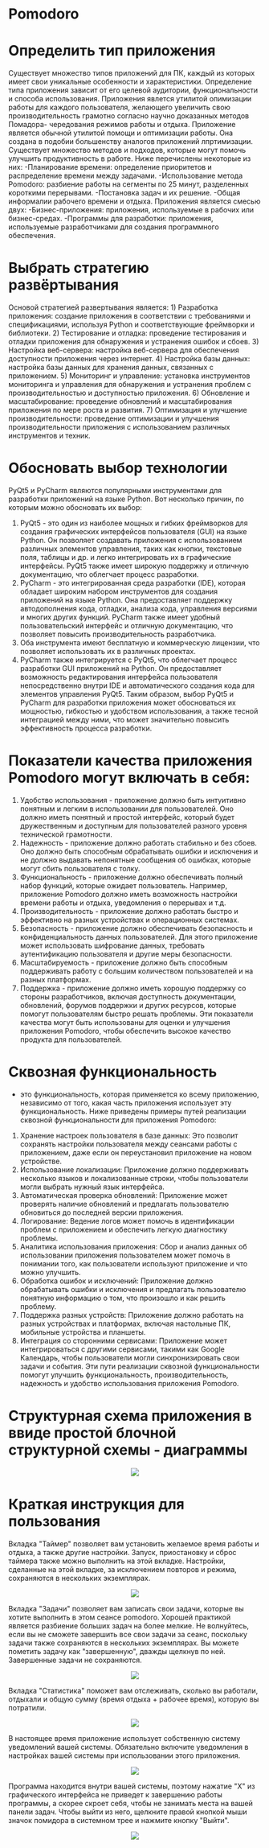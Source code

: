 # Pomodoro
# Определить тип приложения
  Существует множество типов приложений для ПК, каждый из которых имеет свои уникальные особенности и характеристики. Определение типа приложения зависит от его целевой аудитории, функциональности и способа использования.
  Приложения явлется утилитой опимизации работы для каждого пользователя, желающего увеличить свою производительность грамотно согласно научно доказанных методов Помадора- чередования режимов работы и отдыха. Приложение является обычной утилитой помощи и оптимизации работы. Она создана в подобии большенству аналогов приложений лпртимизации. Существует множество методов и подходов, которые могут помочь улучшить продуктивность в работе. Ниже перечислены некоторые из них:
  -Планирование времени: определение приоритетов и распределение времени между задачами.
  -Использование метода Pomodoro: разбиение работы на сегменты по 25 минут, разделенных    короткими перерывами.
  -Постановка задач и их решение.
  -Общая информалии рабочего времени и отдыха.
Приложения является смесью двух:
 -Бизнес-приложения: приложения, используемые в рабочих или бизнес-средах. 
 -Программы для разработки: приложения, используемые разработчиками для создания программного обеспечения.
 
# Выбрать стратегию развёртывания
   Основой стратегией развертывания является:
    1) Разработка приложения: создание приложения в соответствии с требованиями и спецификациями, используя Python и соответствующие фреймворки и библиотеки.
    2) Тестирование и отладка: проведение тестирования и отладки приложения для обнаружения и устранения ошибок и сбоев.
    3) Настройка веб-сервера: настройка веб-сервера для обеспечения доступности приложения через интернет.
    4) Настройка базы данных: настройка базы данных для хранения данных, связанных с приложением.
    5) Мониторинг и управление: установка инструментов мониторинга и управления для обнаружения и устранения проблем с производительностью и доступностью приложения.
    6) Обновление и масштабирование: проведение обновлений и масштабирования приложения по мере роста и развития.
    7) Оптимизация и улучшение производительности: проведение оптимизации и улучшения производительности приложения с использованием различных инструментов и техник.
  
  # Oбосновать выбор технологии
  PyQt5 и PyCharm являются популярными инструментами для разработки приложений на языке Python. Вот несколько причин, по которым можно обосновать их выбор:
  1) PyQt5 - это один из наиболее мощных и гибких фреймворков для создания графических интерфейсов пользователя (GUI) на языке Python. Он позволяет создавать приложения с использованием различных элементов управления, таких как кнопки, текстовые поля, таблицы и др. и легко интегрировать их в графические интерфейсы. PyQt5 также имеет широкую поддержку и отличную документацию, что облегчает процесс разработки.
  2) PyCharm - это интегрированная среда разработки (IDE), которая обладает широким набором инструментов для создания приложений на языке Python. Она предоставляет поддержку автодополнения кода, отладки, анализа кода, управления версиями и многих других функций. PyCharm также имеет удобный пользовательский интерфейс и отличную документацию, что позволяет повысить производительность разработчика.
  3) Оба инструмента имеют бесплатную и коммерческую лицензии, что позволяет использовать их в различных проектах.
  4) PyCharm также интегрируется с PyQt5, что облегчает процесс разработки GUI приложений на Python. Он предоставляет возможность редактирования интерфейса пользователя непосредственно внутри IDE и автоматического создания кода для элементов управления PyQt5.
  Таким образом, выбор PyQt5 и PyCharm для разработки приложения может обосноваться их мощностью, гибкостью и удобством использования, а также тесной интеграцией между ними, что может значительно повысить эффективность процесса разработки.

  # Показатели качества приложения Pomodoro могут включать в себя:
  1) Удобство использования - приложение должно быть интуитивно понятным и легким в использовании для пользователей. Оно должно иметь понятный и простой интерфейс, который будет дружественным и доступным для пользователей разного уровня технической грамотности.
2) Надежность - приложение должно работать стабильно и без сбоев. Оно должно быть способным обрабатывать ошибки и исключения и не должно выдавать непонятные сообщения об ошибках, которые могут сбить пользователя с толку.
3) Функциональность - приложение должно обеспечивать полный набор функций, которые ожидает пользователь. Например, приложение Pomodoro должно иметь возможность настройки времени работы и отдыха, уведомления о перерывах и т.д.
4) Производительность - приложение должно работать быстро и эффективно на разных устройствах и операционных системах.
5) Безопасность - приложение должно обеспечивать безопасность и конфиденциальность данных пользователей. Для этого приложение может использовать шифрование данных, требовать аутентификацию пользователя и другие меры безопасности.
6) Масштабируемость - приложение должно быть способным поддерживать работу с большим количеством пользователей и на разных платформах.
7) Поддержка - приложение должно иметь хорошую поддержку со стороны разработчиков, включая доступность документации, обновлений, форумов поддержки и других ресурсов, которые помогут пользователям быстро решать проблемы.
Эти показатели качества могут быть использованы для оценки и улучшения приложения Pomodoro, чтобы обеспечить высокое качество продукта для пользователей.

# Сквозная функциональность
  - это функциональность, которая применяется ко всему приложению, независимо от того, какая часть приложения использует эту функциональность.
Ниже приведены примеры путей реализации сквозной функциональности для приложения Pomodoro:
1) Хранение настроек пользователя в базе данных: Это позволит сохранять настройки пользователя между сеансами работы с приложением, даже если он переустановил приложение на новом устройстве.
2) Использование локализации: Приложение должно поддерживать несколько языков и локализованные строки, чтобы пользователи могли выбрать нужный язык интерфейса.
3) Автоматическая проверка обновлений: Приложение может проверять наличие обновлений и предлагать пользователю обновиться до последней версии приложения.
4) Логирование: Ведение логов может помочь в идентификации проблем с приложением и обеспечить легкую диагностику проблемы.
5) Аналитика использования приложения: Сбор и анализ данных об использовании приложения пользователем может помочь в понимании того, как пользователи используют приложение и что можно улучшить.
6) Обработка ошибок и исключений: Приложение должно обрабатывать ошибки и исключения и предлагать пользователю понятную информацию о том, что произошло и как решить проблему.
7) Поддержка разных устройств: Приложение должно работать на разных устройствах и платформах, включая настольные ПК, мобильные устройства и планшеты.
8) Интеграция со сторонними сервисами: Приложение может интегрироваться с другими сервисами, такими как Google Календарь, чтобы пользователи могли синхронизировать свои задачи и события.
Эти пути реализации сквозной функциональности помогут улучшить функциональность, производительность, надежность и удобство использования приложения Pomodoro.

# Структурная схема приложения в ввиде простой блочной структурной схемы - диаграммы

<p align="center">
  <img src="[https://raw.githubusercontent.com/burakmartin/pomodoro/main/screenshots/screenshot_1.png](https://github.com/Jambalbe/pomodoro/blob/main/image%20(2).png)">
 </p>


# Краткая инструкция для пользования
Вкладка "Таймер" позволяет вам установить желаемое время работы и отдыха, а также другие настройки. Запуск, приостановку и сброс таймера также можно выполнить на этой вкладке. Настройки, сделанные на этой вкладке, за исключением повторов и режима, сохраняются в нескольких экземплярах.
<p align="center">
  <img src="https://raw.githubusercontent.com/burakmartin/pomodoro/main/screenshots/screenshot_1.png">
 </p>
 Вкладка "Задачи" позволяет вам записать свои задачи, которые вы хотите выполнить в этом сеансе pomodoro. Хорошей практикой является разбиение больших задач на более мелкие. Не волнуйтесь, если вы не сможете завершить все свои задачи за сеанс, поскольку задачи также сохраняются в нескольких экземплярах. Вы можете пометить задачу как "завершенную", дважды щелкнув по ней. Завершенные задачи не сохраняются.
<p align="center">
  <img src="https://raw.githubusercontent.com/burakmartin/pomodoro/main/screenshots/screenshot_2.png">
</p>
Вкладка "Статистика" поможет вам отслеживать, сколько вы работали, отдыхали и общую сумму (время отдыха + рабочее время), которую вы потратили.
<p align="center">
  <img src="https://raw.githubusercontent.com/burakmartin/pomodoro/main/screenshots/screenshot_3.png">
</p>
В настоящее время приложение использует собственную систему уведомлений вашей системы. Обязательно включите уведомления в настройках вашей системы при использовании этого приложения.
<p align="center">
  <img src="https://raw.githubusercontent.com/burakmartin/pomodoro/main/screenshots/screenshot_4.png">
</p>
Программа находится внутри вашей системы, поэтому нажатие "X" из графического интерфейса не приведет к завершению работы программы, а скорее скроет себя, чтобы не занимать места на вашей панели задач.
Чтобы выйти из него, щелкните правой кнопкой мыши значок помидора в системном трее и нажмите кнопку "Выйти".
<p align="center">
  <img src="https://raw.githubusercontent.com/burakmartin/pomodoro/main/screenshots/screenshot_5.png">
</p>






